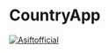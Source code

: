 # CountryApp
[![Asiftofficial](https://circleci.com/gh/Asiftofficial/CountryApp.svg?style=shield)](https://circleci.com/gh/Asiftofficial/CountryApp)
